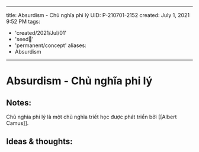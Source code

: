 
---
title: Absurdism - Chủ nghĩa phi lý
UID: P-210701-2152
created: July 1, 2021 9:52 PM
tags:
  - 'created/2021/Jul/01'
  - 'seed🥜'
  - 'permanent/concept'
aliases:
  - Absurdism
---
# Absurdism - Chủ nghĩa phi lý

## Notes:
Chủ nghĩa phi lý là một chủ nghĩa triết học được phát triển bởi [[Albert Camus]].

## Ideas & thoughts:
